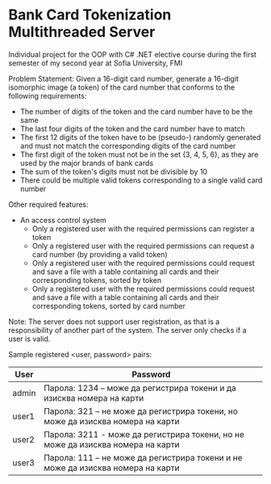# Bank Card Tokenization Multithreaded Server

Individual project for the OOP with C# .NET elective course during the first semester of my second year at Sofia University, FMI

Problem Statement: Given a 16-digit card number, generate a 16-digit isomorphic image (a token) of the card number that conforms to the following requirements: 
* The number of digits of the token and the card number have to be the same
* The last four digits of the token and the card number have to match
* The first 12 digits of the token have to be (pseudo-) randomly generated and must not match the corresponding digits of the card number
* The first digit of the token must not be in the set {3, 4, 5, 6}, as they are used by the major brands of bank cards
* The sum of the token's digits must not be divisible by 10
* There could be multiple valid tokens corresponding to a single valid card number

Other required features: 
* An access control system
  * Only a registered user with the required permissions can register a token
  * Only a registered user with the required permissions can request a card number (by providing a valid token)
  * Only a registered user with the required permissions could request and save a file with a table containing all cards and their corresponding tokens, sorted by token
  * Only a registered user with the required permissions could request and save a file with a table containing all cards and their corresponding tokens, sorted by card number

Note: The server does not support user registration, as that is a responsibility of another part of the system. The server only checks if a user is valid.

Sample registered <user, password> pairs:

User  | Password
----- | -----
admin | Парола: 1234 – може да регистрира токени и да изисква номера на карти
user1 | Парола: 321 – не може да регистрира токени, но може да изисква номера на карти
user2 | Парола: 3211 - може да регистрира токени, но не може да изисква номера на карти
user3 | Парола: 111 – не може да регистрира токени и не може да изисква номера на карти
